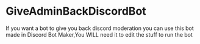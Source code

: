 # GiveAdminBackDiscordBot
If you want a bot to give you back discord moderation you can use this bot made in Discord Bot Maker,You WILL need it to edit the stuff to run the bot
